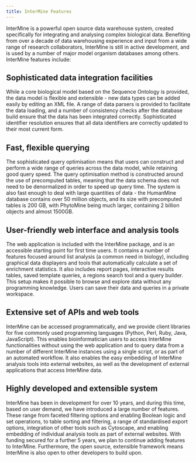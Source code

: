 ```yaml
---
title: InterMine Features
---
```


InterMine is a powerful open source data warehouse system, created specifically for integrating and analysing complex biological data. Benefiting from over a decade of data warehousing experience and input from a wide range of research collaborators, InterMine is still in active development, and is used by a number of major model organism databases among others. InterMine features include:

## Sophisticated data integration facilities

While a core biological model based on the Sequence Ontology is provided, the data model is flexible and extensible - new data types can be added easily by editing an XML file. A range of data parsers is provided to facilitate the data loading, and a number of consistency checks after the database build ensure that the data has been integrated correctly. Sophisticated identifier resolution ensures that all data identifiers are correctly updated to their most current form.

## Fast, flexible querying

The sophisticated query optimisation means that users can construct and perform a wide range of queries across the data model, while retaining good query speed. The query optimisation method is constructed around the use of precomputed tables, meaning that the data schema does not need to be denormalized in order to speed up query time. The system is also fast enough to deal with large quantities of data - the HumanMine database contains over 50 million objects, and its size with precomputed tables is 200 GB, with PhytoMine being much larger, containing 2 billion objects and almost 1500GB.

## User-friendly web interface and analysis tools

The web application is included with the InterMine package, and is an accessible starting point for first time users. It contains a number of features focused around list analysis \(a common need in biology\), including graphical data displayers and tools that automatically calculate a set of enrichment statistics. It also includes report pages, interactive results tables, saved template queries, a regions search tool and a query builder. This setup makes it possible to browse and explore data without any programming knowledge. Users can save their data and queries in a private workspace.

## Extensive set of APIs and web tools

InterMine can be accessed programmatically, and we provide client libraries for five commonly used programming languages \(Python, Perl, Ruby, Java, JavaScript\). This enables bioinformatician users to access InterMine functionalities without using the web application and to query data from a number of different InterMine instances using a single script, or as part of an automated workflow. It also enables the easy embedding of InterMine analysis tools into external websites, as well as the development of external applications that access InterMine data.

## Highly developed and extensible system

InterMine has been in development for over 10 years, and during this time, based on user demand, we have introduced a large number of features. These range from faceted filtering options and enabling Boolean logic and set operations, to table sorting and filtering, a range of standardised export options, integration of other tools such as Cytoscape, and enabling embedding of individual analysis tools as part of external websites. With funding secured for a further 5 years, we plan to continue adding features to InterMine. Furthermore, the open source, extensible framework means InterMine is also open to other developers to build upon.
